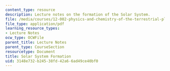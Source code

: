 ```yaml
---
content_type: resource
description: Lecture notes on the formation of the Solar System.
file: /media/courses/12-002-physics-and-chemistry-of-the-terrestrial-planets-fall-2008/3148e732b24538fd42a66ad49ce40bf0_MIT12_002f08_lec2.pdf
file_type: application/pdf
learning_resource_types:
- Lecture Notes
ocw_type: OCWFile
parent_title: Lecture Notes
parent_type: CourseSection
resourcetype: Document
title: Solar System Formation
uid: 3148e732-b245-38fd-42a6-6ad49ce40bf0
---
```

